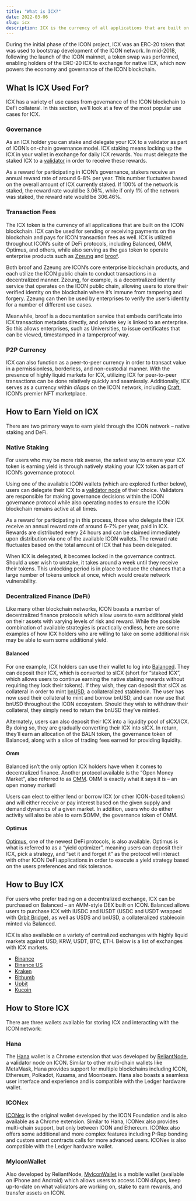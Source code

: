 ```yaml
---
title: "What is ICX?"
date: 2022-03-06
slug: icx
description: ICX is the currency of all applications that are built on the ICON blockchain.
---
```


During the initial phase of the ICON project, ICX was an ERC-20 token that was used to bootstrap development of the ICON network. In mid-2018, following the launch of the ICON mainnet, a token swap was performed, enabling holders of the ERC-20 ICX to exchange for native ICX, which now powers the economy and governance of the ICON blockchain.

## What Is ICX Used For?

ICX has a variety of use cases from governance of the ICON blockchain to DeFi collateral. In this section, we’ll look at a few of the most popular use cases for ICX.

### Governance

As an ICX holder you can stake and delegate your ICX to a validator as part of ICON’s on-chain governance model. ICX staking means locking up the ICX in your wallet in exchange for daily ICX rewards. You must delegate the staked ICX to a [validator](/glossary/validator-node/) in order to receive these rewards.

As a reward for participating in ICON’s governance, stakers receive an annual reward rate of around 6-8% per year. This number fluctuates based on the overall amount of ICX currently staked. If 100% of the network is staked, the reward rate would be 3.06%, while if only 1% of the network was staked, the reward rate would be 306.46%.

### Transaction Fees

The ICX token is the currency of all applications that are built on the ICON blockchain. ICX can be used for sending or receiving payments on the blockchain and pays for ICON transaction fees as well. ICX is utilized throughout ICON’s suite of DeFi protocols, including Balanced, OMM, Optimus, and others, while also serving as the gas token to operate enterprise products such as [Zzeung](https://www.iconloop.com/en/zzeung/) and [broof](https://www.broof.io).

Both broof and Zzeung are ICON’s core enterprise blockchain products, and each utilize the ICON public chain to conduct transactions in a decentralized manner. Zzeung, for example, is a decentralized identity service that operates on the ICON public chain, allowing users to store their verified identity on the blockchain where it’s immune from tampering and forgery. Zzeung can then be used by enterprises to verify the user’s identity for a number of different use cases.

Meanwhile, broof is a documentation service that embeds certificate into ICX transaction metadata directly, and private key is linked to an enterprise. So this allows enterprises, such as Universities, to issue certificates that can be viewed, timestamped in a tamperproof way.

### P2P Currency

ICX can also function as a peer-to-peer currency in order to transact value in a permissionless, borderless, and non-custodial manner. With the presence of highly liquid markets for ICX, utilizing ICX for peer-to-peer transactions can be done relatively quickly and seamlessly. Additionally, ICX serves as a currency within dApps on the ICON network, including [Craft](https://craft.network), ICON’s premier NFT marketplace.

## How to Earn Yield on ICX

There are two primary ways to earn yield through the ICON network – native staking and DeFi.

### Native Staking

For users who may be more risk averse, the safest way to ensure your ICX token is earning yield is through natively staking your ICX token as part of ICON’s governance protocol. 

Using one of the available ICON wallets (which are explored further below), users can delegate their ICX to a [validator node](/glossary/validator-node/) of their choice. Validators are responsible for making governance decisions within the ICON governance protocol while also operating nodes to ensure the ICON blockchain remains active at all times. 

As a reward for participating in this process, those who delegate their ICX receive an annual reward rate of around 6-7% per year, paid in ICX. Rewards are distributed every 24 hours and can be claimed immediately upon distribution via one of the available ICON wallets. The reward rate fluctuates based on the total amount of ICX that has been delegated. 

When ICX is delegated, it becomes locked in the governance contract. Should a user wish to unstake, it takes around a week until they receive their tokens. This unlocking period is in place to reduce the chances that a large number of tokens unlock at once, which would create network vulnerability. 

### Decentralized Finance (DeFi)

Like many other blockchain networks, ICON boasts a number of decentralized finance protocols which allow users to earn additional yield on their assets with varying levels of risk and reward. While the possible combination of available strategies is practically endless, here are some examples of how ICX holders who are willing to take on some additional risk may be able to earn some additional yield.

#### Balanced

For one example, ICX holders can use their wallet to log into [Balanced](https://balanced.network). They can deposit their ICX, which is converted to sICX (short for “staked ICX”, which allows users to continue earning the native staking rewards without requiring they lock their tokens). If they wish, they can deposit that sICX as collateral in order to mint [bnUSD](https://balanced.network/stablecoin/), a collateralized stablecoin. The user has now used their collateral to mint and borrow bnUSD, and can now use that bnUSD throughout the ICON ecosystem. Should they wish to withdraw their collateral, they simply need to return the bnUSD they’ve minted. 

Alternately, users can also deposit their ICX into a liquidity pool of sICX/ICX. By doing so, they are gradually converting their ICX into sICX. In return, they’ll earn an allocation of the BALN token, the governance token of Balanced, along with a slice of trading fees earned for providing liquidity. 

#### Omm

Balanced isn’t the only option ICX holders have when it comes to decentralized finance. Another protocol available is the “Open Money Market”, also referred to as [OMM](https://omm.finance). OMM is exactly what it says it is – an open money market!

Users can elect to either lend or borrow ICX (or other ICON-based tokens) and will either receive or pay interest based on the given supply and demand dynamics of a given market. In addition, users who do either activity will also be able to earn $OMM, the governance token of OMM.

#### Optimus

[Optimus](https://optimus.finance), one of the newest DeFi protocols, is also available. Optimus is what is referred to as a “yield optimizer”, meaning users can deposit their ICX, pick a strategy, and “set it and forget it” as the protocol will interact with other ICON DeFi applications in order to execute a yield strategy based on the users preferences and risk tolerance.

## How to Buy ICX

For users who prefer trading on a decentralized exchange, ICX can be purchased on Balanced – an AMM-style DEX built on ICON. Balanced allows users to purchase ICX with IUSDC and IUSDT (USDC and USDT wrapped with [Orbit Bridge](https://bridge.orbitchain.io)), as well as USDS and bnUSD, a collateralized stablecoin minted via Balanced.

ICX is also available on a variety of centralized exchanges with highly liquid markets against USD, KRW, USDT, BTC, ETH. Below is a list of exchanges with ICX markets.

* [Binance](https://www.binance.com/en/trade/ICX_usdt)
* [Binance US](https://binance.us/en/trade/pro/ICX_USD)
* [Kraken](https://www.kraken.com/prices/icx-icon-price-chart/usd-us-dollar?interval=1m)
* [Bithumb](https://en.bithumb.com/trade/order/ICX_KRW)
* [Upbit](https://upbit.com/exchange?code=CRIX.UPBIT.KRW-ICX)
* [Kucoin](https://www.kucoin.com/trade/ICX-USDT)

## How to Store ICX

There are three wallets available for storing ICX and interacting with the ICON network:

### Hana

The [Hana](https://chrome.google.com/webstore/detail/hana/jfdlamikmbghhapbgfoogdffldioobgl) wallet is a Chrome extension that was developed by [ReliantNode](https://www.reliantnode.com), a validator node on ICON. Similar to other multi-chain wallets like MetaMask, Hana provides support for multiple blockchains including ICON, Ethereum, Polkadot, Kusama, and Moonbeam. Hana also boasts a seamless user interface and experience and is compatible with the Ledger hardware wallet.

### ICONex

[ICONex](https://chrome.google.com/webstore/detail/iconex/flpiciilemghbmfalicajoolhkkenfel?hl=en) is the original wallet developed by the ICON Foundation and is also available as a Chrome extension. Similar to Hana, ICONex also provides multi-chain support, but only between ICON and Ethereum. ICONex also offers some additional and more complex features including P-Rep bonding and custom smart contracts calls for more advanced users. ICONex is also compatible with the Ledger hardware wallet.

### MyIconWallet

Also developed by ReliantNode, [MyIconWallet](http://myiconwallet.com) is a mobile wallet (available on iPhone and Android) which allows users to access ICON dApps, keep up-to-date on what validators are working on, stake to earn rewards, and transfer assets on ICON.